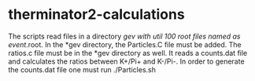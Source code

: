 # therminator2-calculations

The scripts read files in a directory *gev with util 100 root files named as event*.root.
In the *gev directory, the Particles.C file must be added.
The ratios.c file must be in the *gev directory as well. It reads a counts.dat file and calculates 
the ratios between K+/Pi+ and K-/Pi-.
In order to generate the counts.dat file one must run ./Particles.sh
